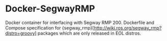 # Docker-SegwayRMP
Docker container for interfacing with Segway RMP 200. Dockerfile and Compose specification for {segway_rmp}[http://wiki.ros.org/segway_rmp?distro=groovy] packages which are only released in EOL distros.